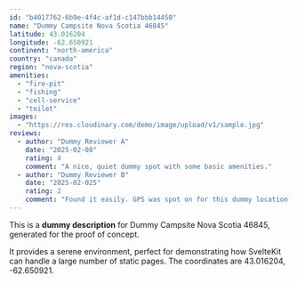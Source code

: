 ```yaml
---
id: "b4017762-6b9e-4f4c-af1d-c147bbb14450"
name: "Dummy Campsite Nova Scotia 46845"
latitude: 43.016204
longitude: -62.650921
continent: "north-america"
country: "canada"
region: "nova-scotia"
amenities:
  - "fire-pit"
  - "fishing"
  - "cell-service"
  - "toilet"
images:
  - "https://res.cloudinary.com/demo/image/upload/v1/sample.jpg"
reviews:
  - author: "Dummy Reviewer A"
    date: "2025-02-08"
    rating: 4
    comment: "A nice, quiet dummy spot with some basic amenities."
  - author: "Dummy Reviewer B"
    date: "2025-02-025"
    rating: 2
    comment: "Found it easily. GPS was spot on for this dummy location."
---
```


This is a **dummy description** for Dummy Campsite Nova Scotia 46845, generated for the proof of concept.

It provides a serene environment, perfect for demonstrating how SvelteKit can handle a large number of static pages. The coordinates are 43.016204, -62.650921.
